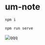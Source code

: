 # um-note

```javascript
npm i

npm run serve
```

![qqq](https://pic.imgdb.cn/item/6119d4815132923bf86613b3.gif)
<br><br>
